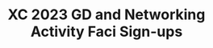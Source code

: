 ---
title: XC 2023 GD and Networking Activity Faci Sign-ups
redirect_to: https://docs.google.com/spreadsheets/d/1UMDpKpFGEFxIBIdp3hJZdoPsRhX3U2BjNWNH_apr4eM/edit?usp=sharing
redirect_from: 
  - /XC23GDNAFaciSignup
  - /xc23gdnafacisignup
---